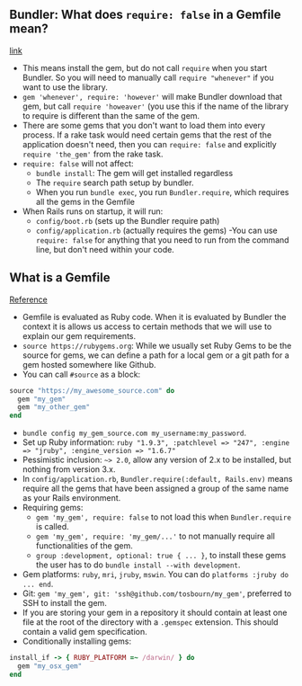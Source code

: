 ## Bundler: What does `require: false` in a Gemfile mean?
[link](http://stackoverflow.com/questions/4800721/bundler-what-does-require-false-in-a-gemfile-mean)

- This means install the gem, but do not call `require` when you start Bundler. So you will need to manually call `require "whenever"` if you want to use the library.
- `gem 'whenever', require: 'however'` will make Bundler download that gem, but call `require 'howeaver'` (you use this if the name of the library to require is different than the same of the gem.
- There are some gems that you don't want to load them into every process. If a rake task would need certain gems that the rest of the application doesn't need, then you can `require: false` and explicitly `require 'the_gem'` from the rake task.
- `require: false` will not affect:
    - `bundle install`: The gem will get installed regardless
    - The `require` search path setup by bundler.
    - When you run `bundle exec`, you run `Bundler.require`, which requires all the gems in the Gemfile
- When Rails runs on startup, it will run:
    - `config/boot.rb` (sets up the Bundler require path)
    - `config/application.rb` (actually requires the gems)
-You can use `require: false` for anything that you need to run from the command line, but don't need within your code.

## What is a Gemfile
[Reference](http://tosbourn.com/what-is-the-gemfile/)

- Gemfile is evaluated as Ruby code. When it is evaluated by Bundler the context it is allows us access to certain methods that we will use to explain our gem requirements.
- `source https://rubygems.org`: While we usually set Ruby Gems to be the source for gems, we can define a path for a local gem or a git path for a gem hosted somewhere like Github.
- You can call `#source` as a block:

``` ruby
source "https://my_awesome_source.com" do
  gem "my_gem"
  gem "my_other_gem"
end
```

- `bundle config my_gem_source.com my_username:my_password`.
- Set up Ruby information: `ruby "1.9.3", :patchlevel => "247", :engine => "jruby", :engine_version => "1.6.7"`
- Pessimistic inclusion: `~> 2.0`, allow any version of 2.x to be installed, but nothing from version 3.x.
- In `config/application.rb`, `Bundler.require(:default, Rails.env)` means require all the gems that have been assigned a group of the same name as your Rails environment.
- Requiring gems:
  - `gem 'my_gem', require: false` to not load this when `Bundler.require` is called.
  - `gem 'my_gem', require: 'my_gem/...'` to not manually require all functionalities of the gem.
  - `group :development, optional: true { ... }`, to install these gems the user has to do `bundle install --with development`.
- Gem platforms: `ruby`, `mri`, `jruby`, `mswin`. You can do `platforms :jruby do ... end`.
- Git: `gem 'my_gem', git: 'ssh@github.com/tosbourn/my_gem'`, preferred to SSH to install the gem.
- If you are storing your gem in a repository it should contain at least one file at the root of the directory with a `.gemspec` extension. This should contain a valid gem specification.
- Conditionally installing gems:

``` ruby
install_if -> { RUBY_PLATFORM =~ /darwin/ } do
  gem "my_osx_gem"
end
```
